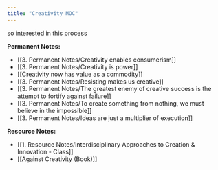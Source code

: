 ```yaml
---
title: "Creativity MOC"
---
```

so interested in this process

**Permanent Notes:**
+ [[3. Permanent Notes/Creativity enables consumerism]]
+ [[3. Permanent Notes/Creativity is power]]
+ [[Creativity now has value as a commodity]]
+ [[3. Permanent Notes/Resisting makes us creative]]
+ [[3. Permanent Notes/The greatest enemy of creative success is the attempt to fortify against failure]]
+ [[3. Permanent Notes/To create something from nothing, we must believe in the impossible]]
+ [[3. Permanent Notes/Ideas are just a multiplier of execution]]

**Resource Notes:**
+ [[1. Resource Notes/Interdisciplinary Approaches to Creation & Innovation - Class]]
+ [[Against Creativity (Book)]]